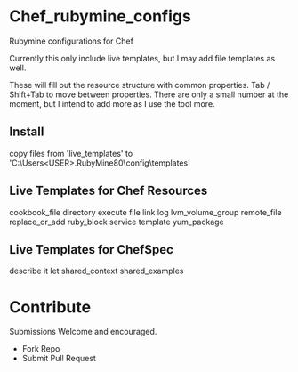 # Chef_rubymine_configs
Rubymine configurations for Chef

Currently this only include live templates, but I may add file templates as well.

These will fill out the resource structure with common properties.
Tab / Shift+Tab to move between properties.
There are only a small number at the moment, but I intend to add more as I use the tool more.

## Install
copy files from 'live_templates' to 'C:\Users\<USER>\.RubyMine80\config\templates'

## Live Templates for Chef Resources
cookbook_file
directory
execute
file
link
log
lvm_volume_group
remote_file
replace_or_add
ruby_block
service
template
yum_package

## Live Templates for ChefSpec
describe
it
let
shared_context
shared_examples

# Contribute
Submissions Welcome and encouraged.

- Fork Repo
- Submit Pull Request